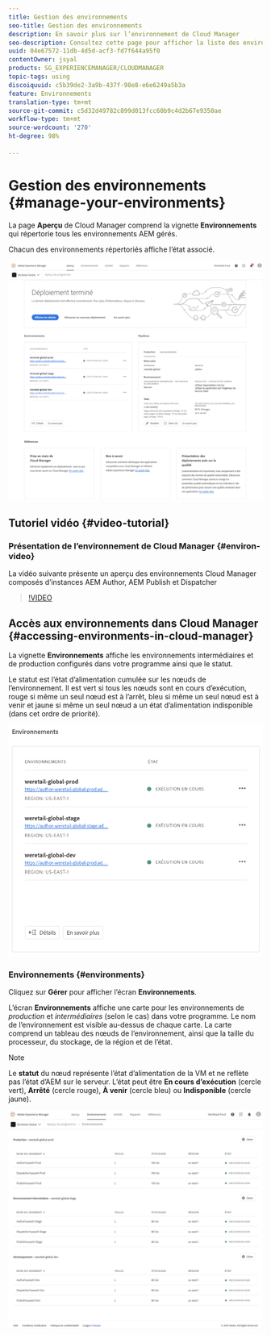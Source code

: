 ```yaml
---
title: Gestion des environnements
seo-title: Gestion des environnements
description: En savoir plus sur l’environnement de Cloud Manager
seo-description: Consultez cette page pour afficher la liste des environnements de production et des environnements hors production utilisés pour configurer et exécuter le pipeline CI/CD dans Cloud Manager.
uuid: 04e67572-11db-4d5d-acf3-fd7f644a95f0
contentOwner: jsyal
products: SG_EXPERIENCEMANAGER/CLOUDMANAGER
topic-tags: using
discoiquuid: c5b39de2-3a9b-437f-98e8-e6e6249a5b3a
feature: Environnements
translation-type: tm+mt
source-git-commit: c5d32d49782c899d013fcc60b9c4d2b67e9350ae
workflow-type: tm+mt
source-wordcount: '270'
ht-degree: 98%

---
```



# Gestion des environnements {#manage-your-environments}

La page **Aperçu** de Cloud Manager comprend la vignette **Environnements** qui répertorie tous les environnements AEM gérés.

Chacun des environnements répertoriés affiche l’état associé.

![](assets/Manage-Environ-Overview.png)

## Tutoriel vidéo {#video-tutorial}

### Présentation de l’environnement de Cloud Manager {#environ-video}

La vidéo suivante présente un aperçu des environnements Cloud Manager composés d’instances AEM Author, AEM Publish et Dispatcher


>[!VIDEO](https://video.tv.adobe.com/v/26318/)

## Accès aux environnements dans Cloud Manager {#accessing-environments-in-cloud-manager}

La vignette **Environnements** affiche les environnements intermédiaires et de production configurés dans votre programme ainsi que le statut.

Le statut est l’état d’alimentation cumulée sur les nœuds de l’environnement. Il est vert si tous les nœuds sont en cours d’exécution, rouge si même un seul nœud est à l’arrêt, bleu si même un seul nœud est à venir et jaune si même un seul nœud a un état d’alimentation indisponible (dans cet ordre de priorité).

![](assets/Environments-card-new.png)

### Environnements {#environments}

Cliquez sur **Gérer** pour afficher l’écran **Environnements**.

L’écran **Environnements** affiche une carte pour les environnements de *production* et *intermédiaires* (selon le cas) dans votre programme. Le nom de l’environnement est visible au-dessus de chaque carte. La carte comprend un tableau des nœuds de l’environnement, ainsi que la taille du processeur, du stockage, de la région et de l’état.

>[!NOTE]
>
>Le **statut** du nœud représente l’état d’alimentation de la VM et ne reflète pas l’état d’AEM sur le serveur. L’état peut être **En cours d’exécution** (cercle vert), **Arrêté** (cercle rouge), **À venir** (cercle bleu) ou **Indisponible** (cercle jaune).

![](assets/Environments-tab.png)
